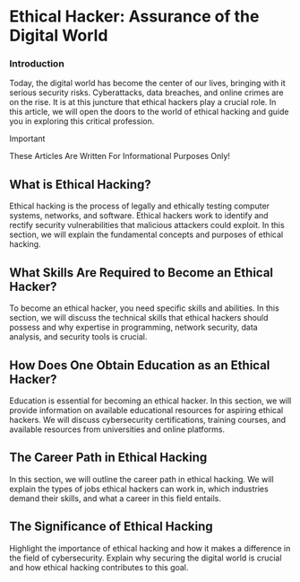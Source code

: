 # Ethical Hacker: Assurance of the Digital World

### Introduction

Today, the digital world has become the center of our lives, bringing with it serious security risks. Cyberattacks, data breaches, and online crimes are on the rise. It is at this juncture that ethical hackers play a crucial role. In this article, we will open the doors to the world of ethical hacking and guide you in exploring this critical profession.

> [!IMPORTANT]  
> These Articles Are Written For Informational Purposes Only!

## What is Ethical Hacking?
Ethical hacking is the process of legally and ethically testing computer systems, networks, and software. Ethical hackers work to identify and rectify security vulnerabilities that malicious attackers could exploit. In this section, we will explain the fundamental concepts and purposes of ethical hacking.

## What Skills Are Required to Become an Ethical Hacker?
To become an ethical hacker, you need specific skills and abilities. In this section, we will discuss the technical skills that ethical hackers should possess and why expertise in programming, network security, data analysis, and security tools is crucial.

## How Does One Obtain Education as an Ethical Hacker?
Education is essential for becoming an ethical hacker. In this section, we will provide information on available educational resources for aspiring ethical hackers. We will discuss cybersecurity certifications, training courses, and available resources from universities and online platforms.

## The Career Path in Ethical Hacking
In this section, we will outline the career path in ethical hacking. We will explain the types of jobs ethical hackers can work in, which industries demand their skills, and what a career in this field entails.

## The Significance of Ethical Hacking
Highlight the importance of ethical hacking and how it makes a difference in the field of cybersecurity. Explain why securing the digital world is crucial and how ethical hacking contributes to this goal.

